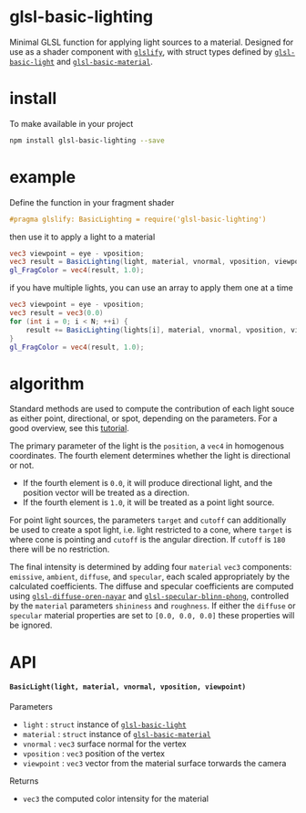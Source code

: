 # glsl-basic-lighting

Minimal GLSL function for applying light sources to a material. Designed for use as a shader component with [`glslify`](https://github.com/stackgl/glslify), with struct types defined by [`glsl-basic-light`](https://github.com/freeman-lab/glsl-basic-light) and [`glsl-basic-material`](https://github.com/freeman-lab/glsl-basic-material).

# install

To make available in your project

```bash
npm install glsl-basic-lighting --save
```

# example

Define the function in your fragment shader

```glsl
#pragma glslify: BasicLighting = require('glsl-basic-lighting')
```

then use it to apply a light to a material

```glsl
vec3 viewpoint = eye - vposition;
vec3 result = BasicLighting(light, material, vnormal, vposition, viewpoint);
gl_FragColor = vec4(result, 1.0);
```

if you have multiple lights, you can use an array to apply them one at a time

```glsl
vec3 viewpoint = eye - vposition;
vec3 result = vec3(0.0)
for (int i = 0; i < N; ++i) {
    result += BasicLighting(lights[i], material, vnormal, vposition, viewpoint);
}
gl_FragColor = vec4(result, 1.0);
```

# algorithm

Standard methods are used to compute the contribution of each light souce as either point, directional, or spot, depending on the parameters. For a good overview, see this [tutorial](http://www.tomdalling.com/blog/modern-opengl/07-more-lighting-ambient-specular-attenuation-gamma/).

The primary parameter of the light is the `position`, a `vec4` in homogenous coordinates. The fourth element determines whether the light is directional or not. 

- If the fourth element is `0.0`, it will produce directional light, and the position vector will be treated as a direction. 
- If the fourth element is `1.0`, it will be treated as a point light source. 

For point light sources, the parameters `target` and `cutoff` can additionally be used to create a spot light, i.e. light restricted to a cone, where `target` is where cone is pointing and `cutoff` is the angular direction. If `cutoff` is `180` there will be no restriction.

The final intensity is determined by adding four `material` `vec3` components: `emissive`, `ambient`, `diffuse`, and `specular`, each scaled appropriately by the calculated coefficients. The diffuse and specular coefficients are computed using [`glsl-diffuse-oren-nayar`](https://github.com/stackgl/glsl-diffuse-oren-nayar) and [`glsl-specular-blinn-phong`](https://github.com/stackgl/glsl-specular-blinn-phong), controlled by the `material` parameters `shininess` and `roughness`. If either the `diffuse` or `specular` material properties are set to `[0.0, 0.0, 0.0]` these properties will be ignored.

# API

#### `BasicLight(light, material, vnormal, vposition, viewpoint)`

Parameters
- `light` : `struct` instance of [`glsl-basic-light`](https://github.com/freeman-lab/glsl-basic-light)
- `material` : `struct` instance of [`glsl-basic-material`](https://github.com/freeman-lab/glsl-basic-material)
- `vnormal` : `vec3` surface normal for the vertex
- `vposition` : `vec3` position of the vertex
- `viewpoint` : `vec3` vector from the material surface torwards the camera

Returns
- `vec3` the computed color intensity for the material